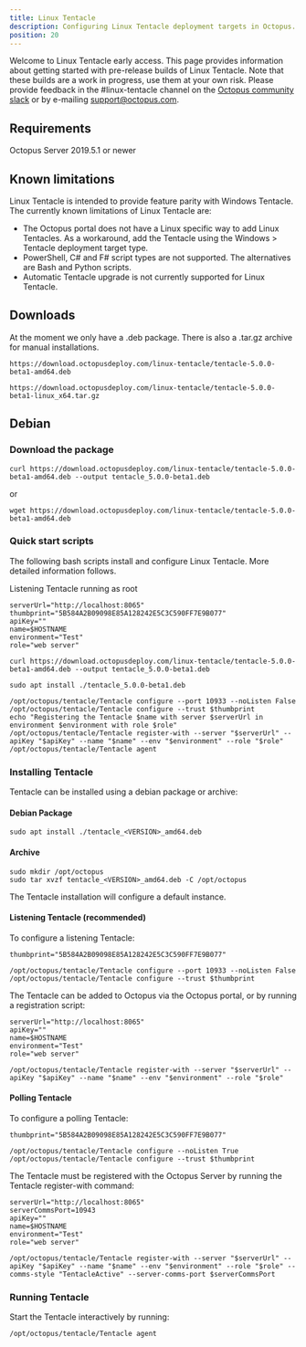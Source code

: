```yaml
---
title: Linux Tentacle
description: Configuring Linux Tentacle deployment targets in Octopus.
position: 20
---
```


Welcome to Linux Tentacle early access. This page provides information about getting started with pre-release builds of Linux Tentacle. Note that these builds are a work in progress, use them at your own risk. Please provide feedback in the #linux-tentacle channel on the [Octopus community slack](https://octopus.com/slack) or by e-mailing support@octopus.com.

## Requirements
Octopus Server 2019.5.1 or newer

## Known limitations
Linux Tentacle is intended to provide feature parity with Windows Tentacle. The currently known limitations of Linux Tentacle are:

- The Octopus portal does not have a Linux specific way to add Linux Tentacles. As a workaround, add the Tentacle using the Windows > Tentacle deployment target type.
- PowerShell, C# and F# script types are not supported. The alternatives are Bash and Python scripts.
- Automatic Tentacle upgrade is not currently supported for Linux Tentacle.

## Downloads

At the moment we only have a .deb package. There is also a .tar.gz archive for manual installations.

```
https://download.octopusdeploy.com/linux-tentacle/tentacle-5.0.0-beta1-amd64.deb

https://download.octopusdeploy.com/linux-tentacle/tentacle-5.0.0-beta1-linux_x64.tar.gz
```

## Debian

### Download the package

```
curl https://download.octopusdeploy.com/linux-tentacle/tentacle-5.0.0-beta1-amd64.deb --output tentacle_5.0.0-beta1.deb
```
or
``` 
wget https://download.octopusdeploy.com/linux-tentacle/tentacle-5.0.0-beta1-amd64.deb
```

### Quick start scripts

The following bash scripts install and configure Linux Tentacle. More detailed information follows.

Listening Tentacle running as root
```
serverUrl="http://localhost:8065"
thumbprint="5B584A2B09098E85A128242E5C3C590FF7E9B077"
apiKey=""
name=$HOSTNAME
environment="Test"
role="web server"

curl https://download.octopusdeploy.com/linux-tentacle/tentacle-5.0.0-beta1-amd64.deb --output tentacle_5.0.0-beta1.deb

sudo apt install ./tentacle_5.0.0-beta1.deb

/opt/octopus/tentacle/Tentacle configure --port 10933 --noListen False
/opt/octopus/tentacle/Tentacle configure --trust $thumbprint
echo "Registering the Tentacle $name with server $serverUrl in environment $environment with role $role"
/opt/octopus/tentacle/Tentacle register-with --server "$serverUrl" --apiKey "$apiKey" --name "$name" --env "$environment" --role "$role"
/opt/octopus/tentacle/Tentacle agent
```

### Installing Tentacle
Tentacle can be installed using a debian package or archive:

#### Debian Package
```
sudo apt install ./tentacle_<VERSION>_amd64.deb
```

#### Archive
```
sudo mkdir /opt/octopus
sudo tar xvzf tentacle_<VERSION>_amd64.deb -C /opt/octopus
```

The Tentacle installation will configure a default instance.

#### Listening Tentacle (recommended)
To configure a listening Tentacle:

```
thumbprint="5B584A2B09098E85A128242E5C3C590FF7E9B077"

/opt/octopus/tentacle/Tentacle configure --port 10933 --noListen False
/opt/octopus/tentacle/Tentacle configure --trust $thumbprint
```

The Tentacle can be added to Octopus via the Octopus portal, or by running a registration script:

```
serverUrl="http://localhost:8065"
apiKey=""
name=$HOSTNAME
environment="Test"
role="web server"

/opt/octopus/tentacle/Tentacle register-with --server "$serverUrl" --apiKey "$apiKey" --name "$name" --env "$environment" --role "$role"
```

#### Polling Tentacle
To configure a polling Tentacle:

```
thumbprint="5B584A2B09098E85A128242E5C3C590FF7E9B077"

/opt/octopus/tentacle/Tentacle configure --noListen True
/opt/octopus/tentacle/Tentacle configure --trust $thumbprint
```

The Tentacle must be registered with the Octopus Server by running the Tentacle register-with command:

```
serverUrl="http://localhost:8065"
serverCommsPort=10943
apiKey=""
name=$HOSTNAME
environment="Test"
role="web server"

/opt/octopus/tentacle/Tentacle register-with --server "$serverUrl" --apiKey "$apiKey" --name "$name" --env "$environment" --role "$role" --comms-style "TentacleActive" --server-comms-port $serverCommsPort
```

### Running Tentacle
Start the Tentacle interactively by running:

```
/opt/octopus/tentacle/Tentacle agent
```